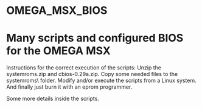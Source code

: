 # OMEGA_MSX_BIOS
Many scripts and configured BIOS for the OMEGA MSX
====================================================

Instructions for the correct execution of the scripts: 
Unzip the systemroms.zip and cbios-0.29a.zip.
Copy some needed files to the systemroms\ folder.
Modify and/or execute the scripts from a Linux system.
And finally just burn it with an eprom programmer.

Some more details inside the scripts.

